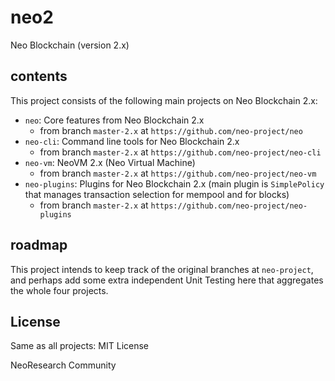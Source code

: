 # neo2
Neo Blockchain (version 2.x)

## contents

This project consists of the following main projects on Neo Blockchain 2.x:
* `neo`: Core features from Neo Blockchain 2.x
   - from branch `master-2.x` at `https://github.com/neo-project/neo`
* `neo-cli`: Command line tools for Neo Blockchain 2.x
   - from branch `master-2.x` at `https://github.com/neo-project/neo-cli`
* `neo-vm`: NeoVM 2.x (Neo Virtual Machine)
   - from branch `master-2.x` at `https://github.com/neo-project/neo-vm`
* `neo-plugins`: Plugins for Neo Blockchain 2.x (main plugin is `SimplePolicy` that manages transaction selection for mempool and for blocks)
   - from branch `master-2.x` at `https://github.com/neo-project/neo-plugins`

## roadmap

This project intends to keep track of the original branches at `neo-project`, and perhaps add some extra independent Unit Testing here that aggregates the whole four projects.

## License

Same as all projects: MIT License

NeoResearch Community
